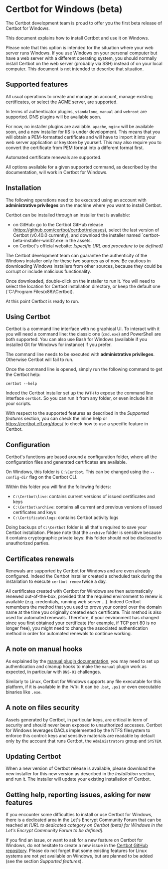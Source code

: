 # Certbot for Windows (beta)

The Certbot development team is proud to offer you the first beta release of Certbot for Windows.

This document explains how to install Certbot and use it on Windows.

Please note that this option is intended for the situation where your web server runs Windows. If you use Windows on your personal computer but have a web server with a different operating system, you should normally install Certbot on the web server (probably via SSH) instead of on your local computer. This document is not intended to describe that situation.

## Supported features

All usual operations to create and manage an account, manage existing certificates, or select the ACME server, are supported.

In terms of authenticator plugins, `standalone`, `manual` and `webroot` are supported. DNS plugins will be available soon.

For now, no installer plugins are available. `apache`, `nginx` will be available soon, and a new installer for IIS is under development. This means that you will obtain a PEM-formatted certificate and will have to import it into your web server application or keystore by yourself. This may also require you to convert the certificate from PEM format into a different format first.

Automated certificate renewals are supported.

All options available for a given supported command, as described by the documentation, will work in Certbot for Windows.

## Installation

The following operations need to be executed using an account with **administrative privileges** on the machine where you want to install Certbot.

Certbot can be installed through an installer that is available:
- on GitHub: go to the Certbot GitHub release (https://github.com/certbot/certbot/releases), select the last version of Certbot (v0.40.0 currently), and download the installer named `certbot-beta-installer-win32.exe in the assets.
- on Certbot's official website: _[specific URL and procedure to be defined]_

The Certbot development team can guarantee the authenticity of the Windows installer only for these two sources as of now. Be cautious in downloading Windows installers from other sources, because they could be corrupt or include malicious functionality.

Once downloaded, double-click on the installer to run it. You will need to select the location for Certbot installation directory, or keep the default one (`C:\Program Files(x86)\Certbot).

At this point Certbot is ready to run.

## Using Certbot

Certbot is a command line interface with no graphical UI. To interact with it you will need a command line: the classic one (`cmd.exe`) and PowerShell are both supported. You can also use Bash for Windows (available if you installed Git for Windows for instance) if you prefer.

The command line needs to be executed with **administrative privileges**. Otherwise Certbot will fail to run.

Once the command line is opened, simply run the following command to get the Certbot help:
```
certbot --help
```

Indeed the Certbot installer set up the `PATH` to expose the command line interface `certbot`. So you can run it from any folder, or even include it in your scripts.

With respect to the supported features as described in the _Supported features_ section, you can check the inline help or https://certbot.eff.org/docs/ to check how to use a specific feature in Certbot.

## Configuration

Certbot's functions are based around a configuration folder, where all the configuration files and generated certificates are available.

On Windows, this folder is `C:\Certbot`. This can be changed using the `--config-dir` flag on the Certbot CLI.

Within this folder you will find the following folders:
* `C:\Certbot\live`: contains current versions of issued certificates and keys
* `C:\Certbot\archive`: contains all current and previous versions of issued certificates and keys
* `C:\Certificate\logs`: contains Certbot activity logs

Doing backups of `C:\Certbot` folder is all that's required to save your Certbot installation. Please note that the `archive` folder is sensitive because it contains cryptographic private keys: this folder should not be disclosed to unauthorized parties.

## Certificates renewals

Renewals are supported by Certbot for Windows and are even already configured. Indeed the Certbot installer created a scheduled task during the installation to execute `certbot renew` twice a day.

All certificates created with Certbot for Windows are then automatically renewed out-of-the-box, provided that the required environment to renew is available (e.g. credentials, running web server ...). Indeed Certbot remembers the method that you used to prove your control over the domain name at the time you originally created each certificate. This method is also used for automated renewals. Therefore, if your environment has changed since you first obtained your certificate (for example, if TCP port 80 is no longer free), you might need to change the associated authentication method in order for automated renewals to continue working.

## A note on manual hooks

As explained by the [manual plugin documentation](https://certbot.eff.org/docs/using.html#manual), you may need to set up authentication and cleanup hooks to make the `manual` plugin work as expected, in particular with `DNS-01` challenges.

Similarly to Linux, Certbot for Windows supports any file executable for this platform, if it is available in the `PATH`. It can be `.bat`, `.ps1` or even executable binaries like `.exe`.

## A note on files security

Assets generated by Certbot, in particular keys, are critical in term of security and should never been exposed to unauthorized accesses. Certbot for Windows leverages DACLs implemented by the NTFS filesystem to enforce this control: keys and sensitive materials are readable by default only by the account that runs Certbot, the `Administrators` group and `SYSTEM`.

## Updating Certbot

When a new version of Certbot release is available, please download the new installer for this new version as described in the _Installation_ section, and run it. The installer will update your existing installation of Certbot.

## Getting help, reporting issues, asking for new features

If you encounter some difficulties to install or use Certbot for Windows, there is a dedicated area in the Let's Encrypt Community Forum that can be reached at _[URL to dedicated category on Certbot (beta) for Windows in the Let's Encrypt Community Forum to be defined]_.

If you find an issue, or want to ask for a new feature on Certbot for Windows, do not hesitate to create a new issue in the [Certbot GitHub repository](https://github.com/certbot/certbot/issues). Please do not forget that some existing features for Linux systems are not yet available on Windows, but are planned to be added (see the section _Supported features_).